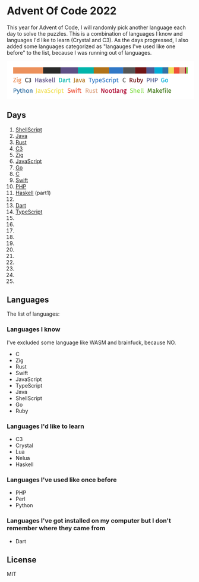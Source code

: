 # Advent Of Code 2022

This year for Advent of Code, I will randomly pick another language each day to
solve the puzzles. This is a combination of languages I know and languages I'd
like to learn (Crystal and C3). As the days progressed, I also added some languages
categorized as "langauges I've used like one before" to the list, because I was
running out of languages.

![languages](assets/languages.png)

## Days

1. [ShellScript](/day1)
2. [Java](/day2)
3. [Rust](/day3)
4. [C3](/day4)
5. [Zig](/day5)
6. [JavaScript](/day6)
7. [Go](/day7)
8. [C](/day8)
9. [Swift](/day9)
10. [PHP](/day10)
11. [Haskell](/day11/part1) (part1)
12.
13. [Dart](/day13)
14. [TypeScript](/day14)
15.
16.
17.
18.
19.
20.
21.
22.
23.
24.
25.

## Languages

The list of languages:

### Languages I know

I've excluded some language like WASM and brainfuck, because NO.

- C
- Zig
- Rust
- Swift
- JavaScript
- TypeScript
- Java
- ShellScript
- Go
- Ruby

### Languages I'd like to learn

- C3
- Crystal
- Lua
- Nelua
- Haskell

### Languages I've used like once before

- PHP
- Perl
- Python

### Languages I've got installed on my computer but I don't remember where they came from

- Dart

## License

MIT
